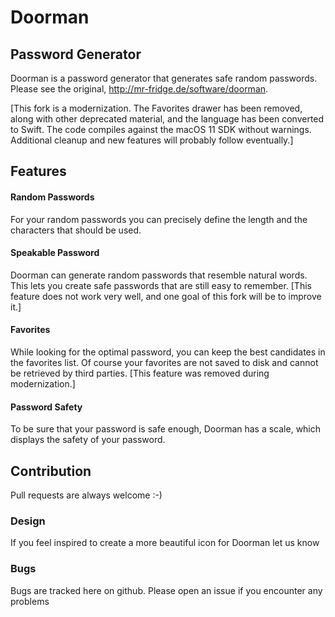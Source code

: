 # Doorman

## Password Generator

Doorman is a password generator that generates safe random passwords. Please see the original, <http://mr-fridge.de/software/doorman>.

[This fork is a modernization. The Favorites drawer has been removed, along with other deprecated material, and the language has been converted to Swift. The code compiles against the macOS 11 SDK without warnings. Additional cleanup and new features will probably follow eventually.]

## Features

#### Random Passwords
For your random passwords you can precisely define the length and the characters that should be used.

#### Speakable Password
Doorman can generate random passwords that resemble natural words. This lets you create safe passwords that are still easy to remember. [This feature does not work very well, and one goal of this fork will be to improve it.]
	
#### Favorites
While looking for the optimal password, you can keep the best candidates in the favorites list.
Of course your favorites are not saved to disk and cannot be retrieved by third parties. [This feature was removed during modernization.]

#### Password Safety
To be sure that your password is safe enough, Doorman has a scale, which displays the safety of your password.

## Contribution

Pull requests are always welcome :-)

### Design
If you feel inspired to create a more beautiful icon for Doorman let us know 

### Bugs
Bugs are tracked here on github. Please open an issue if you encounter any problems


